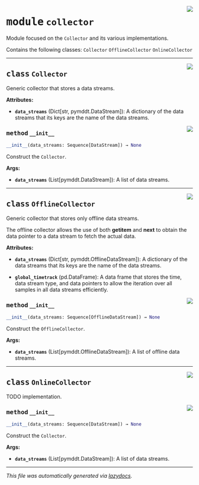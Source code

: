 <!-- markdownlint-disable -->

<a href="https://github.com/edavalosanaya/PyMMDT/blob/main/pymmdt/collector.py#L0"><img align="right" style="float:right;" src="https://img.shields.io/badge/-source-cccccc?style=flat-square"></a>

# <kbd>module</kbd> `collector`
Module focused on the ``Collector`` and its various implementations. 

Contains the following classes:  ``Collector``  ``OfflineCollector``  ``OnlineCollector`` 



---

<a href="https://github.com/edavalosanaya/PyMMDT/blob/main/pymmdt/collector.py#L27"><img align="right" style="float:right;" src="https://img.shields.io/badge/-source-cccccc?style=flat-square"></a>

## <kbd>class</kbd> `Collector`
Generic collector that stores a data streams. 



**Attributes:**
 
 - <b>`data_streams`</b> (Dict[str, pymddt.DataStream]):  A dictionary of the  data streams that its keys are the name of the data streams. 

<a href="https://github.com/edavalosanaya/PyMMDT/blob/main/pymmdt/collector.py#L36"><img align="right" style="float:right;" src="https://img.shields.io/badge/-source-cccccc?style=flat-square"></a>

### <kbd>method</kbd> `__init__`

```python
__init__(data_streams: Sequence[DataStream]) → None
```

Construct the ``Collector``. 



**Args:**
 
 - <b>`data_streams`</b> (List[pymddt.DataStream]):  A list of data streams. 





---

<a href="https://github.com/edavalosanaya/PyMMDT/blob/main/pymmdt/collector.py#L46"><img align="right" style="float:right;" src="https://img.shields.io/badge/-source-cccccc?style=flat-square"></a>

## <kbd>class</kbd> `OfflineCollector`
Generic collector that stores only offline data streams. 

The offline collector allows the use of both __getitem__ and __next__ to obtain the data pointer to a data stream to fetch the actual data. 



**Attributes:**
 
 - <b>`data_streams`</b> (Dict[str, pymddt.OfflineDataStream]):  A dictionary of the  data streams that its keys are the name of the data streams. 


 - <b>`global_timetrack`</b> (pd.DataFrame):  A data frame that stores the time, data stream type, and data pointers to allow the iteration over all samples in all data streams efficiently. 

<a href="https://github.com/edavalosanaya/PyMMDT/blob/main/pymmdt/collector.py#L62"><img align="right" style="float:right;" src="https://img.shields.io/badge/-source-cccccc?style=flat-square"></a>

### <kbd>method</kbd> `__init__`

```python
__init__(data_streams: Sequence[OfflineDataStream]) → None
```

Construct the ``OfflineCollector``. 



**Args:**
 
 - <b>`data_streams`</b> (List[pymddt.OfflineDataStream]):  A list of offline data streams. 





---

<a href="https://github.com/edavalosanaya/PyMMDT/blob/main/pymmdt/collector.py#L167"><img align="right" style="float:right;" src="https://img.shields.io/badge/-source-cccccc?style=flat-square"></a>

## <kbd>class</kbd> `OnlineCollector`
TODO implementation. 

<a href="https://github.com/edavalosanaya/PyMMDT/blob/main/pymmdt/collector.py#L36"><img align="right" style="float:right;" src="https://img.shields.io/badge/-source-cccccc?style=flat-square"></a>

### <kbd>method</kbd> `__init__`

```python
__init__(data_streams: Sequence[DataStream]) → None
```

Construct the ``Collector``. 



**Args:**
 
 - <b>`data_streams`</b> (List[pymddt.DataStream]):  A list of data streams. 







---

_This file was automatically generated via [lazydocs](https://github.com/ml-tooling/lazydocs)._
